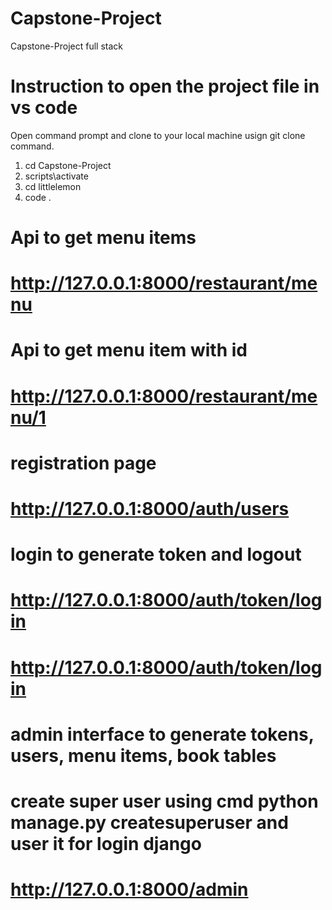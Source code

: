# Capstone-Project
Capstone-Project full stack

# Instruction to open the project file in vs code
Open command prompt and clone to your local machine usign git clone command.
1. cd Capstone-Project
2. scripts\activate
3. cd littlelemon
4. code .


# Api to get menu items
# http://127.0.0.1:8000/restaurant/menu



# Api to get menu item with id
# http://127.0.0.1:8000/restaurant/menu/1


# registration page
# http://127.0.0.1:8000/auth/users


# login to generate token and logout
# http://127.0.0.1:8000/auth/token/login
# http://127.0.0.1:8000/auth/token/login



# admin interface to generate tokens, users, menu items, book tables
# create super user using cmd python manage.py createsuperuser and user it for login django
# http://127.0.0.1:8000/admin
